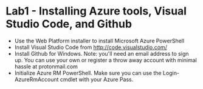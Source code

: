 # Lab1 - Installing Azure tools, Visual Studio Code, and Github

* Use the Web Platform installer to install Microsoft Azure PowerShell
* Install Visual Studio Code from http://code.visualstudio.com/
* Install Github for Windows. Note: you'll need an email address to sign up. You can use your own or register a throw away account with minimal hassle at protonmail.com
* Initialize Azure RM PowerShell. Make sure you can use the Login-AzureRmAccount cmdlet with your Azure Pass.